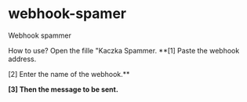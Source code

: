 # webhook-spamer
Webhook spammer

How to use?
Open the fille "Kaczka Spammer.
**[1] Paste the webhook address.

  [2] Enter the name of the webhook.**

  **[3] Then the message to be sent.**
